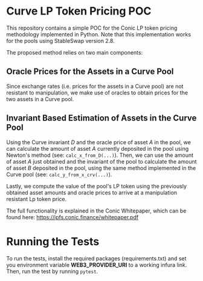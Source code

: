 # Curve LP Token Pricing POC

This repository contains a simple POC for the Conic LP token pricing methodology implemented in Python.
Note that this implementation works for the pools using StableSwap version 2.8.

The proposed method relies on two main components:

## Oracle Prices for the Assets in a Curve Pool

Since exchange rates (i.e. prices for the assets in a Curve pool) are not resistant to manipulation, we make use of oracles to obtain prices for the two assets in a Curve pool.

## Invariant Based Estimation of Assets in the Curve Pool

Using the Curve invariant $D$ and the oracle price of asset $A$ in the pool, we can calculate the amount of asset $A$ currently deposited in the pool using Newton's method (see: <code>calc_x_from_D(...)</code>).
Then, we can use the amount of asset $A$ just obtained and the invariant of the pool to calculate the amount of asset $B$ deposited in the pool, using the same method implemented in the Curve pool (see: <code>calc_y_from_x_crv(...)</code>).

Lastly, we compute the value of the pool's LP token using the previously obtained asset amounts and oracle prices to arrive at a manipulation resistant Lp token price.

The full functionality is explained in the Conic Whitepaper, which can be found here: https://ipfs.conic.finance/whitepaper.pdf

# Running the Tests

To run the tests, install the required packages (requirements.txt) and set you environment variable **WEB3_PROVIDER_URI** to a working infura link.
Then, run the test by running <code>pytest</code>.
